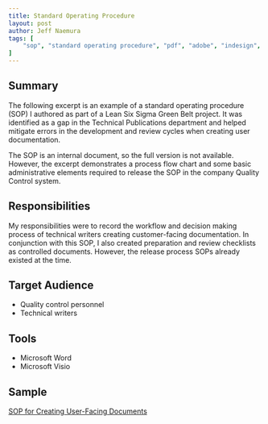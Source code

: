 ```yaml
---
title: Standard Operating Procedure
layout: post
author: Jeff Naemura
tags: [
    "sop", "standard operating procedure", "pdf", "adobe", "indesign", "microsoft", "visio", "word"
]
---
```


## Summary

The following excerpt is an example of a standard operating procedure (SOP) I authored as part of a Lean Six Sigma Green Belt project. It was identified as a gap in the Technical Publications department and helped mitigate errors in the development and review cycles when creating user documentation.

The SOP is an internal document, so the full version is not available. However, the excerpt demonstrates a process flow chart and some basic administrative elements required to release the SOP in the company Quality Control system.

## Responsibilities

My responsibilities were to record the workflow and decision making process of technical writers creating customer-facing documentation. In conjunction with this SOP, I also created preparation and review checklists as controlled documents. However, the release process SOPs already existed at the time.

## Target Audience

* Quality control personnel
* Technical writers

## Tools

* Microsoft Word
* Microsoft Visio

## Sample

[SOP for Creating User-Facing Documents](../images/om_creation_process_redacted.pdf)
